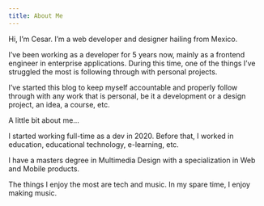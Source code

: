 ```yaml
---
title: About Me
---
```


Hi, I’m Cesar. I’m a web developer and designer hailing from Mexico.

I’ve been working as a developer for 5 years now, mainly as a frontend engineer in enterprise applications. During this time, one of the things I’ve struggled the most is following through with personal projects.

I’ve started this blog to keep myself accountable and properly follow through with any work that is personal, be it a development or a design project, an idea, a course, etc.

A little bit about me…

I started working full-time as a dev in 2020. Before that, I worked in education, educational technology, e-learning, etc.

I have a masters degree in Multimedia Design with a specialization in Web and Mobile products.

The things I enjoy the most are tech and music. In my spare time, I enjoy making music.
